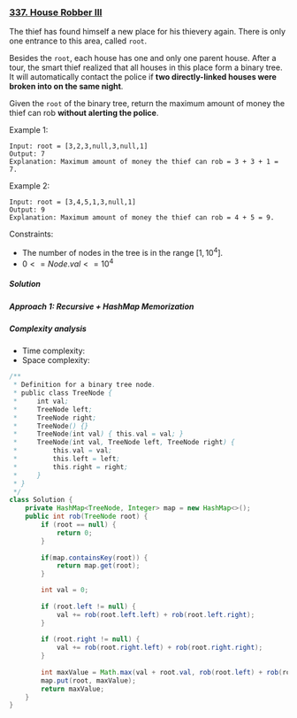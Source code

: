 ### [337. House Robber III](https://leetcode.com/problems/house-robber-iii/)


The thief has found himself a new place for his thievery again. There is only one entrance to this area, called `root`.

Besides the `root`, each house has one and only one parent house. After a tour, the smart thief realized that all houses in this place form a binary tree. It will automatically contact the police if **two directly-linked houses were broken into on the same night**.

Given the `root` of the binary tree, return the maximum amount of money the thief can rob **without alerting the police**.

 

Example 1:

```
Input: root = [3,2,3,null,3,null,1]
Output: 7
Explanation: Maximum amount of money the thief can rob = 3 + 3 + 1 = 7.
```
Example 2:

```
Input: root = [3,4,5,1,3,null,1]
Output: 9
Explanation: Maximum amount of money the thief can rob = 4 + 5 = 9.
``` 

Constraints:

- The number of nodes in the tree is in the range $[1, 10^4]$.
- $0 <= Node.val <= 10^4$

##### Solution

##### Approach 1: Recursive + HashMap Memorization

##### Complexity analysis
- Time complexity:
- Space complexity:

```java
/**
 * Definition for a binary tree node.
 * public class TreeNode {
 *     int val;
 *     TreeNode left;
 *     TreeNode right;
 *     TreeNode() {}
 *     TreeNode(int val) { this.val = val; }
 *     TreeNode(int val, TreeNode left, TreeNode right) {
 *         this.val = val;
 *         this.left = left;
 *         this.right = right;
 *     }
 * }
 */
class Solution {
    private HashMap<TreeNode, Integer> map = new HashMap<>();
    public int rob(TreeNode root) {
        if (root == null) {
            return 0;
        }
    
        if(map.containsKey(root)) {
            return map.get(root);    
        }

        int val = 0;
    
        if (root.left != null) {
            val += rob(root.left.left) + rob(root.left.right);
        }
    
        if (root.right != null) {
            val += rob(root.right.left) + rob(root.right.right);
        }
    
        int maxValue = Math.max(val + root.val, rob(root.left) + rob(root.right));
        map.put(root, maxValue);
        return maxValue;
    }
}
```
